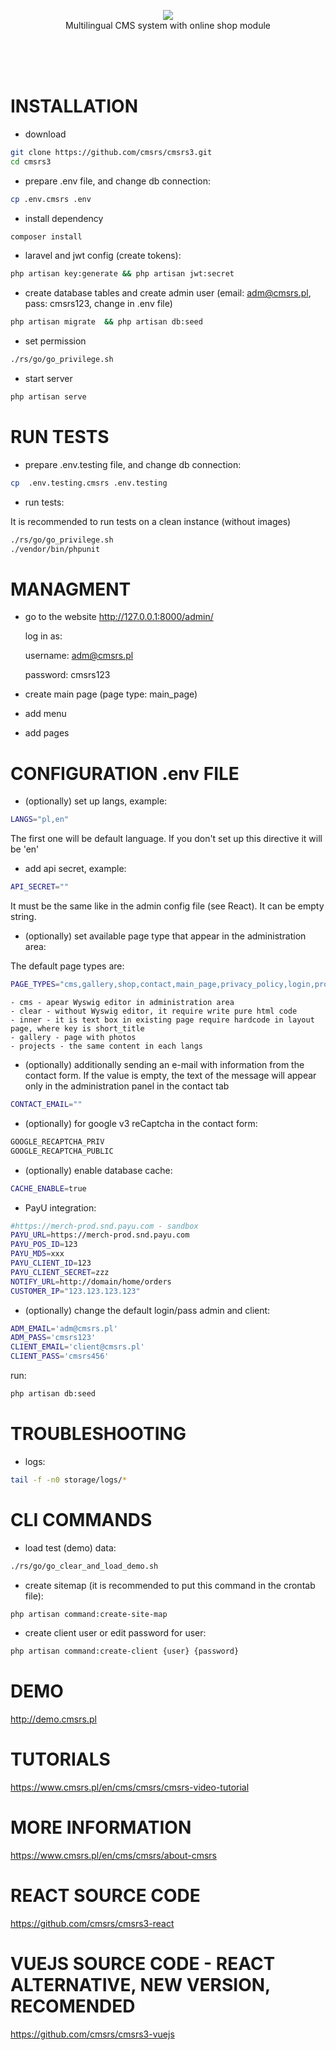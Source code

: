 <p align="center">
    <img src="http://www.cmsrs.pl/images/cms/logo_cmsrs.png"><br/>
    Multilingual CMS system with online shop module 
</p>
</br>
</br>
</br>

# INSTALLATION

* download
 
```bash
git clone https://github.com/cmsrs/cmsrs3.git
cd cmsrs3
```

* prepare .env file, and change db connection:
 
```bash
cp .env.cmsrs .env
```

* install dependency

```bash
composer install
```

* laravel and jwt config (create tokens):

```bash
php artisan key:generate && php artisan jwt:secret
```
 
* create database tables and create admin user (email: adm@cmsrs.pl, pass: cmsrs123, change in .env file) 

```bash
php artisan migrate  && php artisan db:seed
```
 
* set permission 
 
```bash
./rs/go/go_privilege.sh
```
 
* start server
 
```bash
php artisan serve
```

# RUN TESTS

* prepare .env.testing file, and change db connection:

```bash
cp  .env.testing.cmsrs .env.testing 
```
 
* run tests: 

It is recommended to run tests on a clean instance (without images)

```bash
./rs/go/go_privilege.sh
./vendor/bin/phpunit
```

# MANAGMENT

* go to the website http://127.0.0.1:8000/admin/

    log in as:

    username: adm@cmsrs.pl

    password: cmsrs123

* create main page (page type: main_page)

* add menu
    
* add pages   
 
# CONFIGURATION .env FILE

*  (optionally) set up langs, example:

```bash
LANGS="pl,en"
```

The first one will be default language.
If you don't set up this directive it will be 'en'

* add api secret, example:
```bash
API_SECRET=""
```

It must be the same like in the admin config file (see React).
It can be empty string.

* (optionally) set available page type that appear in the administration area: 

The default page types are:
```bash
PAGE_TYPES="cms,gallery,shop,contact,main_page,privacy_policy,login,projects,clear,checkout,register,home,shoppingsuccess,search,forgot,inner"
```


    - cms - apear Wyswig editor in administration area
    - clear - without Wyswig editor, it require write pure html code
    - inner - it is text box in existing page require hardcode in layout page, where key is short_title
    - gallery - page with photos
    - projects - the same content in each langs


* (optionally) additionally sending an e-mail with information from the contact form.
If the value is empty, the text of the message will appear only in the administration panel in the contact tab

```bash
CONTACT_EMAIL=""
```


* (optionally) for google v3 reCaptcha in the contact form: 

```bash
GOOGLE_RECAPTCHA_PRIV
GOOGLE_RECAPTCHA_PUBLIC
```
 
* (optionally) enable database cache: 

```bash
CACHE_ENABLE=true
```

* PayU integration:

```bash
#https://merch-prod.snd.payu.com - sandbox
PAYU_URL=https://merch-prod.snd.payu.com
PAYU_POS_ID=123
PAYU_MD5=xxx
PAYU_CLIENT_ID=123
PAYU_CLIENT_SECRET=zzz
NOTIFY_URL=http://domain/home/orders
CUSTOMER_IP="123.123.123.123"
```

* (optionally) change the default login/pass admin and client:


```bash
ADM_EMAIL='adm@cmsrs.pl'
ADM_PASS='cmsrs123'
CLIENT_EMAIL='client@cmsrs.pl'
CLIENT_PASS='cmsrs456'
```

run:

```bash
php artisan db:seed
```


# TROUBLESHOOTING

* logs:

```bash
tail -f -n0 storage/logs/*
```

# CLI COMMANDS 

* load test (demo) data: 

```bash
./rs/go/go_clear_and_load_demo.sh
```

* create sitemap (it is recommended to put this command in the crontab file): 

```bash
php artisan command:create-site-map
```

* create client user or edit password for user: 

```bash
php artisan command:create-client {user} {password}
```

# DEMO

http://demo.cmsrs.pl

# TUTORIALS

https://www.cmsrs.pl/en/cms/cmsrs/cmsrs-video-tutorial

# MORE INFORMATION

https://www.cmsrs.pl/en/cms/cmsrs/about-cmsrs

# REACT SOURCE CODE

https://github.com/cmsrs/cmsrs3-react

# VUEJS SOURCE CODE - REACT ALTERNATIVE, NEW VERSION, RECOMENDED

https://github.com/cmsrs/cmsrs3-vuejs
